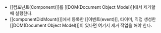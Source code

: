 - [[컴포넌트(Component)]]를 [[DOM(Document Object Model)]]에서 제거할 때 실행한다.
- [[componentDidMount()]]에서 등록한 [[이벤트(event)]], 타이머, 직접 생성한 [[DOM(Document Object Model)]]이 있다면 여기서 제거 작업을 해야 한다.